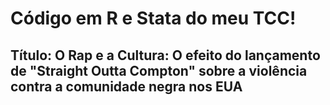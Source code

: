 # Código em R e Stata do meu TCC!

## Título: O Rap e a Cultura: O efeito do lançamento de "Straight Outta Compton" sobre a violência contra a comunidade negra nos EUA
